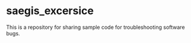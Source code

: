 # saegis_excersice
This is a repository for sharing sample code for troubleshooting software bugs. 
